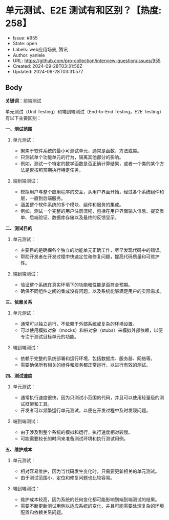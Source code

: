 # 单元测试、E2E 测试有和区别？【热度: 258】

- Issue: #955
- State: open
- Labels: web应用场景, 腾讯
- Author: yanlele
- URL: https://github.com/pro-collection/interview-question/issues/955
- Created: 2024-09-28T03:31:56Z
- Updated: 2024-09-28T03:31:57Z

## Body

**关键词**：前端测试

单元测试（Unit Testing）和端到端测试（End-to-End Testing，E2E Testing）有以下主要区别：

**一、测试范围**

1. 单元测试：

   - 聚焦于软件系统的最小可测试单元，通常是函数、方法或类。
   - 只测试单个功能单元的行为，隔离其他部分的影响。
   - 例如，测试一个特定的数学函数是否正确计算结果，或者一个类的某个方法是否按照预期执行特定任务。

2. 端到端测试：
   - 模拟用户与整个应用程序的交互，从用户界面开始，经过各个系统组件和层，一直到后端服务。
   - 涵盖整个软件系统的多个模块、组件和服务的集成。
   - 例如，测试一个完整的用户注册流程，包括在用户界面输入信息、提交表单、后端验证、数据库存储以及最终的反馈显示。

**二、测试目的**

1. 单元测试：

   - 主要目的是确保各个独立的功能单元正确工作，尽早发现代码中的错误。
   - 帮助开发者在开发过程中快速定位和修复问题，提高代码质量和可维护性。

2. 端到端测试：
   - 验证整个系统在真实环境下的功能和性能是否符合预期。
   - 确保不同组件之间的集成没有问题，以及系统能够满足用户的实际需求。

**三、依赖关系**

1. 单元测试：

   - 通常可以独立运行，不依赖于外部系统或复杂的环境设置。
   - 可以使用模拟对象（mocks）和桩对象（stubs）来模拟外部依赖，以便专注于测试目标单元的功能。

2. 端到端测试：
   - 依赖于完整的系统部署和运行环境，包括数据库、服务器、网络等。
   - 需要确保所有相关的组件和服务都正常运行，以进行有效的测试。

**四、测试速度**

1. 单元测试：

   - 通常执行速度很快，因为只测试小范围的代码，并且可以使用轻量级的测试框架和工具。
   - 开发者可以频繁运行单元测试，以便在开发过程中及时发现问题。

2. 端到端测试：
   - 由于涉及到整个系统的模拟和运行，执行速度相对较慢。
   - 可能需要较长的时间来准备测试环境和执行测试用例。

**五、维护成本**

1. 单元测试：

   - 相对容易维护，因为当代码发生变化时，只需要更新相关的单元测试。
   - 由于测试范围小，定位和修复问题也比较容易。

2. 端到端测试：
   - 维护成本较高，因为系统的任何变化都可能影响到端到端测试的结果。
   - 需要不断更新测试用例以适应系统的变化，并且可能需要处理复杂的环境配置和依赖关系问题。

